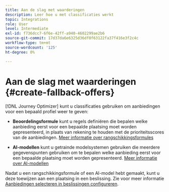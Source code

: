 ```yaml
---
title: Aan de slag met waarderingen
description: Leer hoe u met classificaties werkt
topic: Integrations
role: User
level: Intermediate
exl-id: f736dcc7-6f6e-42ff-a940-4602299ae2b6
source-git-commit: 17d37da6e6325d36df0f63122fa37f416e3f2c4c
workflow-type: tm+mt
source-wordcount: '125'
ht-degree: 0%

---
```


# Aan de slag met waarderingen {#create-fallback-offers}

[!DNL Journey Optimizer] kunt u classificaties gebruiken om aanbiedingen voor een bepaald profiel weer te geven:

* **Beoordelingsformule** kunt u regels definiëren die bepalen welke aanbieding eerst voor een bepaalde plaatsing moet worden gepresenteerd, in plaats van rekening te houden met de prioriteitsscores van de aanbiedingen. [Meer informatie over rangschikkingsformules](create-ranking-formulas.md)

* **AI-modellen** kunt u getrainde modelsystemen gebruiken die meerdere gegevenspunten gebruiken om te bepalen welke aanbieding eerst voor een bepaalde plaatsing moet worden gepresenteerd. [Meer informatie over AI-modellen](ai-models.md)

Nadat u een rangschikkingsformule of een AI-model hebt gemaakt, kunt u deze toewijzen aan een plaatsing in een beslissing. Zie voor meer informatie [Aanbiedingen selecteren in beslissingen configureren](../offer-activities/configure-offer-selection.md).
